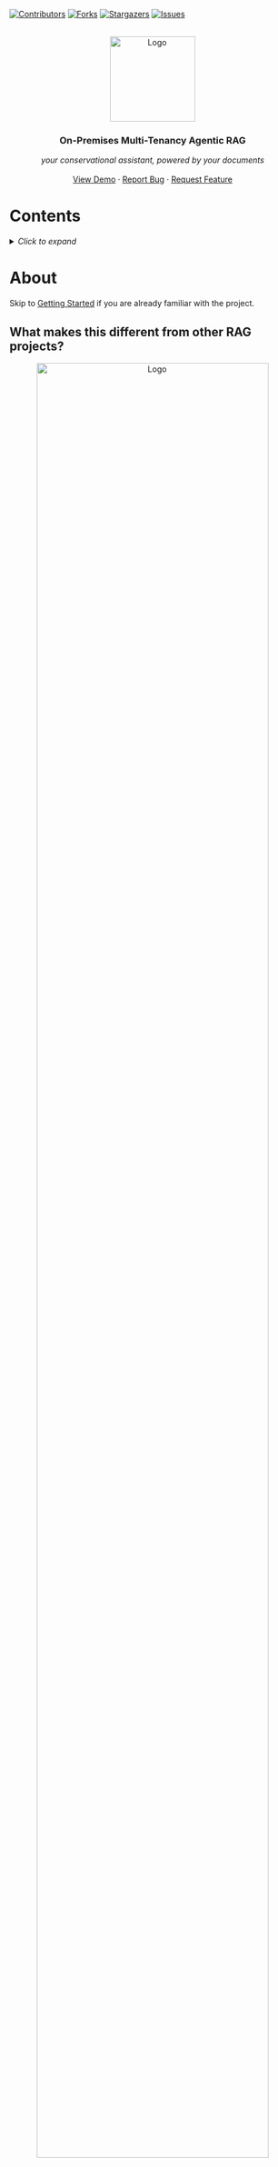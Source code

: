 <a id="readme-top"></a>


<!-- PROJECT SHIELDS -->
[![Contributors][contributors-shield]][contributors-url]
[![Forks][forks-shield]][forks-url]
[![Stargazers][stars-shield]][stars-url]
[![Issues][issues-shield]][issues-url]
<!-- [![LinkedIn][linkedin-shield]][linkedin-url] -->



<!-- PROJECT LOGO -->
<br />
<div align="center">

  <div style="text-align: center;">
   <a>
      <img width="150" src="images/logo.jpg" alt="Logo">
   </a>
   </div>

<h3 align="center">On-Premises Multi-Tenancy Agentic RAG</h3>
  <p align="center">
    <em>your conservational assistant, powered by your documents</em>
    <!-- <br /><br/> -->
    <!-- <a href="https://github.com/jianyangg/local-llm"><strong>Explore the docs »</strong></a> -->
    <br />
    <br />
    <a href="https://github.com/jianyangg/local-llm">View Demo</a>
    ·
    <a href="https://github.com/jianyangg/local-llm/issues/new?labels=bug&template=bug-report---.md">Report Bug</a>
    ·
    <a href="https://github.com/jianyangg/local-llm/issues/new?labels=enhancement&template=feature-request---.md">Request Feature</a>
  </p>
</div>

# Contents

<details>
  <summary><em>Click to expand</em></summary>
  <ol>
    <li>
      <a href="#about">About</a>
      <ul>
        <li><a href="#what-makes-this-different-from-other-rag-projects">What makes this different from other RAG projects?</a></li>
        <li><a href="#demo">Demo</a></li>
        <li><a href="#architecture">Architecture</a></li>
        <li><a href="#built-with">Built With</a></li>
      </ul>
    </li>
    <li>
      <a href="#getting-started">Getting Started</a>
      <ul>
        <li><a href="#installation-docker-compose--nvidia">Installation (Docker-Compose / NVIDIA)</a></li>
        <li><a href="#installation-docker--apple-silicon">Installation (Docker / Apple Silicon) </a></li>
      </ul>
    </li>
    <li><a href="#usage">Usage</a></li>
    <li><a href="#customisations">Customisations</a></li>
    <li><a href="#roadmap">Roadmap</a></li>
    <li><a href="#contributing">Contributing</a></li>
    <li><a href="#contact">Contact</a></li>
    <li><a href="#acknowledgments">Acknowledgments</a></li>
  </ol>
</details>

# About

Skip to [Getting Started](#getting-started) if you are already familiar with the project.

<!-- ABOUT THE PROJECT -->
## What makes this different from other RAG projects?
<div style="text-align: center;">
   <a>
      <img width="90%" src="images/logo.jpg" alt="Logo">
   </a>
</div>

* A proof of concept for improved RAG performance with
   1. Topic Modelling
   1. Agentic Workflow
* Scalable and easily hosted on any sufficiently powerful computer
* Simple platform to edit and build upon    

<!-- 
Here's a blank template to get started: To avoid retyping too much info. Do a search and replace with your text editor for the following: `jianyangg`, `local-llm`, `twitter_handle`, `linkedin_username`, `email_client`, `email`, `On-Premises Multi-Tenancy Agentic RAG`, `your conservational assistant, powered by your documents` -->

<p align="right">(<a href="#readme-top">back to top</a>)</p>

## Demo
_Coming up_

<p align="right">(<a href="#readme-top">back to top</a>)</p>

## Architecture
<div style="text-align: center;">
   <a>
      <img width="90%" src="images/architecture.png" alt="architecture">
   </a>
</div>

* This architecture is designed to achieve multi-tenancy on-premises, using isolated databases in `Neo4j` and concurrent instances of `Ollama` running Meta's `Llama 3.1`.
* **Note:** The duplicated file database and orchestrators are for demonstration purposes only. In a production environment, the orchestrator and file database would be a single instance each.

<p align="right">(<a href="#readme-top">back to top</a>)</p>

## Built With

[![LangGraph][LangGraph.icon]][LangGraph.url] [![Ollama][Ollama.icon]][Ollama.url] [![Streamlit][Streamlit.icon]][Streamlit.url] [![Llama3.1][Llama3.icon]][Llama3.url] [![Docker][Docker.icon]][Docker.url] [![Neo4j][Neo4j.icon]][Neo4j.url] [![BERTopic][BERTopic.icon]][BERTopic.url]

<p align="right">(<a href="#readme-top">back to top</a>)</p>

<!-- GETTING STARTED -->
# Getting Started

## Installation (Docker-Compose / NVIDIA)
> **Note** - This method is not suitable for MacOS users as Ollama on Docker isn't optimised for Apple Silicon (as of 1st August 2024).

> **Step 0** - You need to have Docker Desktop or equivalent [installed](https://docs.docker.com/get-docker/).

> **Step 1** - Clone the repo and navigate to the `streamlit-ui` directory.
>```bash
>git clone https://github.com/jianyangg/local-llm.git
>cd local-llm/streamlit-ui
>```

> **Step 2** - Build the Docker image.
>```docker
>docker-compose -p jarvis up --build
>```

> **Step 3** - Open the [Neo4j dashboard](localhost:7474) on your browser and use the credentials `neo4j` for both username and password for the initial login. Change the password to `password`.
>
> * Tip: The Docker volume is set to be stored in `~/neo4j`. If you have this folder, it suggests that you have launched this application in the past and your password combination should have already been changed to `neo4j` for username and `password` for password.

> **Step 4** - Finally, open the [Streamlit page](localhost:8501) on your browser to access the application.

<p align="right">(<a href="#readme-top">back to top</a>)</p>

## Installation (Docker / Apple Silicon)
> **Note** - If you are on MacOS, this method of installation is for you. Note that instead of using Ollama on Docker as indicated below, download Ollama [directly](https://ollama.com/download/mac) instead. This is because Ollama on Docker isn't optimised for Apple Silicon (as of 1st August 2024).

> **Step 0** - You need to have Docker Desktop or equivalent [installed](https://docs.docker.com/get-docker/). You also need to install the libraries specified in the `requirements.txt` files. There are two such files, one in the `jarvis-ui` directory and the other in the `orchestrator` directory.

> **Step 1** - Clone the repo and navigate to the `streamlit-ui` directory.
>```bash
>git clone https://github.com/jianyangg/local-llm.git
>cd local-llm/streamlit-ui
>```

> **Step 2** - Initialise the docker containers.
>### <span style="color: #3498db;">nlm-ingestor</span>
>```docker
>docker run -d -p 5001:5001 ghcr.io/nlmatics/nlm-ingestor:latest
>```
>### <span style="color: #3498db;">neo4j</span>
>```docker
>docker run -d --publish=7474:7474 --publish=7687:7687 --volume=$HOME/neo4j/data:/data neo4j
>```
>### <span style="color: #3498db;">ollama (skip for MacOS)</span>
>```docker
>docker run -d --gpus=all -v ollama:/root/.ollama -p 11434:11434 -e OLLAMA_NUM_PARALLEL=4 --name ollama ollama/ollama
>```

> **Step 3** - Open the [Neo4j dashboard](localhost:7474) on your browser and use the credentials `neo4j` for both username and password for the initial login. Change the password to `password`.
>
> * Tip: The Docker volume is set to be stored in `~/neo4j`. If you have this folder, it suggests that you have launched this application in the past and your password combination should have already been changed to `neo4j` for username and `password` for password.


> **Step 4** - Run the following commands in separate terminals:
>   - `streamlit run jarvis-ui/jarvis.py`
>   - `python orchestrator/api.py`
>

> **Step 5** - Finally, open the [Streamlit page](localhost:8501) on your browser to access the application.

<p align="right">(<a href="#readme-top">back to top</a>)</p>

<!-- USAGE EXAMPLES -->
# Usage

## Home Page
1. Select the **chat mode** you want to use from the dropdown menu in the sidebar.

   **Note:** You can switch between the two modes at any time.
   <details>
      <summary><strong>&emsp;Jarvis</strong></summary>
      <p>
      <blockquote>
      <p><em>&emsp;<strong>The flagship.</strong> This mode employs the agentic workflow discusses in the <a href="#architecture">architecture</a> earlier.</em></p>
      <p><em>&emsp;<strong>Caveat:</strong> While this mode provides the best retrieval and answer generation performance, it is also the most computationally and time intensive.</em></p>
   </details>
      <details>
      <summary><strong>&emsp;Semantic Search w/o Agents</strong></summary>
      <p>
      <blockquote>
      <p><em>&emsp;This mode presents the <strong>standard RAG</strong> architecture.</em></p>
      <p><em>&emsp;<strong>Caveat:</strong> While this mode may be considerably faster relative to Jarvis chat mode, the retrieval and answer generation performanace will be less optimal.</em></p>
   </details>
   <details>
      <summary><strong>&emsp;Chatbot</strong></summary>
      <p>
      <blockquote>
      <p>&emsp;<em>A Meta Llama3.1 instance.</em></p>
   </details>

1. If you are looking to **continue a past conversation**, select the conversation title of interest from the dropdown menu in the sidebar.

<p align="right">(<a href="#readme-top">back to top</a>)</p>

## File Uploader Page

1. Click the **Upload Files** button and select the files you want to upload.

1. A successful green box stating **File uploaded.** will appear at the bottom of the page to confirm the upload.
   
   Reupload the same file if this is not seen.


<p align="right">(<a href="#readme-top">back to top</a>)</p>

## Topics Page

1. Click the **Generate Topics** button to generate topics from the uploaded files.

   If topics have previously been generated, the button will reflect **Regenerate Topics** instead.

   <details>
   <summary><strong>Tips</strong></summary>
   This process is computationally and time intensive. Uploading of documents in the **File Uploader Page** will not automatically trigger this process. The advice is to batch process the documents once in a while to generate topics, so as to avoid unnecessary computational load.
   </details>

1. There are two tabs available. One displaying a **table of topic details** and the other displaying a **network graph** for visualisation of the topics.

   Both are interactive.

<!-- _For more examples, please refer to the [Documentation](https://example.com)_ -->

<p align="right">(<a href="#readme-top">back to top</a>)</p>

# Customisations

## Ollama

*You can customise the number of parallel instances of Ollama running on your machine.*
   * Change the `OLLAMA_NUM_PARALLEL` environment variable in the `docker-compose.yml` file.
   * However, this is limited by the computational power of your machine.

## Large Language Model 

*You can customise the language model used by Ollama.*

   1. Replace [![Llama3.1][Llama3.icon]][Llama3.url] in `ollama pull llama3.1` line in the `local-llm/streamlit-ui/ollama_entrypoint.sh` file to any other model name offered by Ollama (ensure the model can be run on your machine).
   1. Update the `llm_name` in the `app_config.py` file in the `streamlit-ui/jarvis-ui` and `streamlit-ui/orchestrator` directories.
   * The default is Meta's [![Llama3.1][Llama3.icon]][Llama3.url].

<p align="right">(<a href="#readme-top">back to top</a>)</p>

<!-- ROADMAP -->
# Roadmap

- [ ] Delete files
- [ ] Further code refactoring due to repetition instances

See the [open issues](https://github.com/jianyangg/local-llm/issues) for a full list of proposed features (and known issues).

<p align="right">(<a href="#readme-top">back to top</a>)</p>



<!-- CONTRIBUTING -->
# Contributing

Contributions are what make the open source community such an amazing place to learn, inspire, and create. Any contributions you make are **greatly appreciated**.

If you have a suggestion that would make this better, please fork the repo and create a pull request. You can also simply open an issue with the tag "enhancement".
Don't forget to give the project a star! Thanks again!

1. Fork the Project
2. Create your Feature Branch (`git checkout -b feature/AmazingFeature`)
3. Commit your Changes (`git commit -m 'Add some AmazingFeature'`)
4. Push to the Branch (`git push origin feature/AmazingFeature`)
5. Open a Pull Request

<p align="right">(<a href="#readme-top">back to top</a>)</p>


<!-- CONTACT -->
# Contact

**Project Link:** [local-llm](https://github.com/jianyangg/local-llm)

**Github:** [jianyangg](https://github.com/jianyangg)

<p align="right">(<a href="#readme-top">back to top</a>)</p>


<!-- ACKNOWLEDGMENTS -->
# Acknowledgments

* [Mentor - Yong Han Ching](https://github.com/hanchingyong)
* [Mentor - Benjamin Lau]()

<p align="right">(<a href="#readme-top">back to top</a>)</p>



<!-- MARKDOWN LINKS & IMAGES -->
<!-- https://www.markdownguide.org/basic-syntax/#reference-style-links -->
[contributors-shield]: https://img.shields.io/github/contributors/jianyangg/local-llm.svg?style=for-the-badge
[contributors-url]: https://github.com/jianyangg/local-llm/graphs/contributors
[forks-shield]: https://img.shields.io/github/forks/jianyangg/local-llm.svg?style=for-the-badge
[forks-url]: https://github.com/jianyangg/local-llm/network/members
[stars-shield]: https://img.shields.io/github/stars/jianyangg/local-llm.svg?style=for-the-badge
[stars-url]: https://github.com/jianyangg/local-llm/stargazers
[issues-shield]: https://img.shields.io/github/issues/jianyangg/local-llm.svg?style=for-the-badge
[issues-url]: https://github.com/jianyangg/local-llm/issues
[license-shield]: https://img.shields.io/github/license/jianyangg/local-llm.svg?style=for-the-badge
[license-url]: https://github.com/jianyangg/local-llm/blob/master/LICENSE.txt
<!-- [linkedin-shield]: https://img.shields.io/badge/-LinkedIn-black.svg?style=for-the-badge&logo=linkedin&colorB=555
[linkedin-url]: https://linkedin.com/in/linkedin_username -->
[product-screenshot]: images/screenshot.png

[LangGraph.icon]: https://img.shields.io/badge/LangGraph-1C3C3C?style=for-the-badge&logo=langchain&logoColor=FFFFFF
[LangGraph.url]: https://langchain-ai.github.io/langgraph/

[Ollama.icon]: https://img.shields.io/badge/Ollama-FFFFFF?style=for-the-badge&logo=NONE&logoColor=000000
[Ollama.url]: https://ollama.com

[BERTopic.icon]: https://img.shields.io/badge/BERTopic-1C3C3C?style=for-the-badge&logo=bert&logoColor=FFFFFF
[BERTopic.url]: https://maartengr.github.io/BERTopic/

[Streamlit.icon]: https://img.shields.io/badge/Streamlit-FF4B4B?style=for-the-badge&logo=streamlit&logoColor=FFFFFF
[Streamlit.url]: https://streamlit.io

[Llama3.icon]: https://img.shields.io/badge/Llama-3.1-5ec8de?style=for-the-badge&logo=meta&logoColor=FFFFFF
[Llama3.url]: https://ai.meta.com/blog/meta-llama-3-1/

[Docker.icon]: https://img.shields.io/badge/Docker-2496ED?style=for-the-badge&logo=docker&logoColor=FFFFFF
[Docker.url]: https://www.docker.com

[Neo4j.icon]: https://img.shields.io/badge/Neo4j-008CC1?style=for-the-badge&logo=neo4j&logoColor=FFFFFF
[Neo4j.url]: https://neo4j.com

<!-- # local-llm

## Demo (without using Docker Compose)

1. Get the docker containers for the llm and neo4j database running and exposed to relevant ports.
   - nlm-ingestor: `docker run -p 5001:5001 ghcr.io/nlmatics/nlm-ingestor:latest`
   - llm: Download Ollama locally or `docker run -d --gpus=all -v ollama:/root/.ollama -p 11434:11434 -e OLLAMA_NUM_PARALLEL=4 --name ollama ollama/ollama` as per this [tutorial](https://hub.docker.com/r/ollama/ollama).
   - neo4j: `docker run --publish=7474:7474 --publish=7687:7687 --volume=$HOME/neo4j/data:/data neo4j`

2. Run the following commands in separate terminals:
   - `streamlit run streamlit-ui/jarvis-ui/jarvis.py`
   - `python streamlit-ui/orchestrator/api.py`

   Then, open `localhost:8501` on your browser to access the Streamlit page.

Documentation is a work-in-progress. -->
